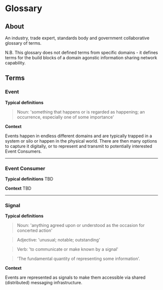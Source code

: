 # Glossary

## About

An industry, trade expert, standards body and government collaborative glossary of terms.

N.B. This glossary does not defined terms from specific domains - it defines terms for the build blocks of a domain agonstic information sharing network capability.

## Terms

### Event

**Typical definitions**

> Noun: 'something that happens or is regarded as happening; an occurrence, especially one of some importance'

**Context**

Events happen in endless different domains and are typically trapped in a system or silo or happen in the physical world. There are then many options to capture it digitally, or to represent and transmit to potentially interested Event Consumers.

---
### Event Consumer

**Typical definitions**
TBD

**Context**
TBD

---
### Signal

**Typical definitions**

> Noun: 'anything agreed upon or understood as the occasion for concerted action'

> Adjective: 'unusual; notable; outstanding'

> Verb: 'to communicate or make known by a signal'

> 'The fundamental quantity of representing some information'.

**Context**

Events are represented as signals to make them accessible via shared (distributed) messaging infrastructure.

